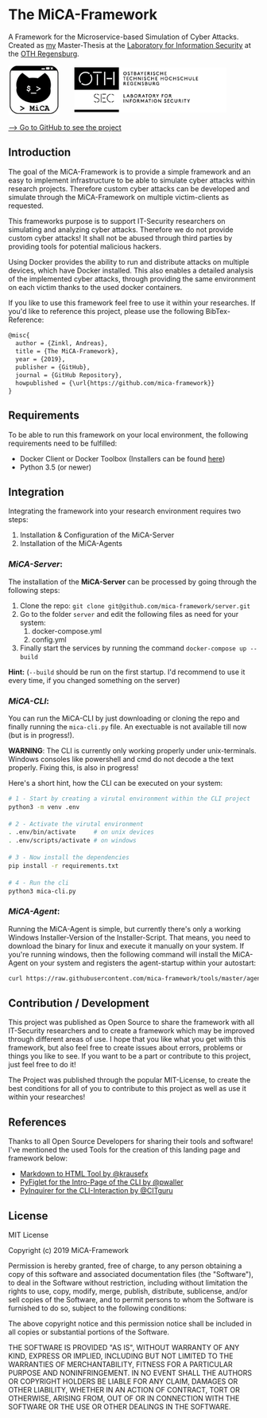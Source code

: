 # The MiCA-Framework
A Framework for the Microservice-based Simulation of Cyber Attacks. Created as [my](https://github.com/zinklandi) Master-Thesis at the [Laboratory for Information Security](https://seclab.othr.de) at the [OTH Regensburg](https://www.oth-regensburg.de).

<div stlye="width:100%;float:left;">
<img src="./images/MiCA_Logo.png" style="float: left; height: 100px; margin-right: 20px; z-index: 1;" /> 
<img src="./images/OTH_Logo_SEC.png" style="margin: 5px 10px; height: 90px;" />
</div>

<a href="https://github.com/mica-framework">--> Go to GitHub to see the project</a>

## Introduction
The goal of the MiCA-Framework is to provide a simple framework and an easy to implement infrastructure to be able to simulate cyber attacks within research projects. Therefore custom cyber attacks can be developed and simulate through the MiCA-Framework on multiple victim-clients as requested.

This frameworks purpose is to support IT-Security researchers on simulating and analyzing cyber attacks. Therefore we do not provide custom cyber attacks! It shall not be abused through third parties by providing tools for potential malicious hackers.

Using Docker provides the ability to run and distribute attacks on multiple devices, which have Docker installed. This also enables a detailed analysis of the implemented cyber attacks, through providing the same environment on each victim thanks to the used docker containers.

If you like to use this framework feel free to use it within your researches. If you'd like to reference this project, please use the following BibTex-Reference:
```
@misc{
  author = {Zinkl, Andreas},
  title = {The MiCA-Framework},
  year = {2019},
  publisher = {GitHub},
  journal = {GitHub Repository},
  howpublished = {\url{https://github.com/mica-framework}}
}
```

## Requirements
To be able to run this framework on your local environment, the following requirements need to be fulfilled:
- Docker Client or Docker Toolbox (Installers can be found <a href="https://docs.docker.com/install/">here</a>)
- Python 3.5 (or newer)

## Integration
Integrating the framework into your research environment requires two steps:
1. Installation & Configuration of the MiCA-Server
2. Installation of the MiCA-Agents

### ***MiCA-Server***:
The installation of the **MiCA-Server** can be processed by going through the following steps:
1. Clone the repo: `git clone git@github.com/mica-framework/server.git`
1. Go to the folder `server` and edit the following files as need for your system:
    1. docker-compose.yml
    1. config.yml
1. Finally start the services by running the command `docker-compose up --build`

**Hint:** (`--build` should be run on the first startup. I'd recommend to use it every time, if
you changed something on the server)

### ***MiCA-CLI***:
You can run the MiCA-CLI by just downloading or cloning the repo and finally running the `mica-cli.py` file. An exectuable is not available till now (but is in progress!).

**WARNING**: The CLI is currently only working properly under unix-terminals. Windows consoles like powershell and cmd do not decode a the text properly. Fixing this, is also in progress!

Here's a short hint, how the CLI can be executed on your system:
```bash
# 1 - Start by creating a virutal environment within the CLI project
python3 -m venv .env

# 2 - Activate the virutal environment
. .env/bin/activate     # on unix devices
. .env/scripts/activate # on windows

# 3 - Now install the dependencies
pip install -r requirements.txt

# 4 - Run the cli
python3 mica-cli.py
```

### ***MiCA-Agent***:
Running the MiCA-Agent is simple, but currently there's only a working Windows Installer-Version of the Installer-Script. That means, you need to download the binary for linux and execute it manually on your system.
If you're running windows, then the following command will install the MiCA-Agent on your system and registers the agent-startup within your autostart:

```bash
curl https://raw.githubusercontent.com/mica-framework/tools/master/agent-installation/install_mica_agent.sh --output install.sh && ./install.sh && rm ./install.sh
```

## Contribution / Development
This project was published as Open Source to share the framework with all IT-Security researchers and to create a framework which may be improved through different areas of use. I hope that you like what you get with this framework, but also feel free to create issues about errors, problems or things you like to see.
If you want to be a part or contribute to this project, just feel free to do it!

The Project was published through the popular MIT-License, to create the best conditions for all of you to contribute to this project as well as use it within your researches!

## References
Thanks to all Open Source Developers for sharing their tools and software! I've
mentioned the used Tools for the creation of this landing page and framework below:
- <a href="https://github.com/KrauseFx/markdown-to-html-github-style">Markdown to HTML Tool by @krausefx</a>
- <a href="https://github.com/pwaller/pyfiglet">PyFiglet for the Intro-Page of the CLI by @pwaller</a>
- <a href="https://github.com/CITGuru/PyInquirer">PyInquirer for the CLI-Interaction by @CITguru</a>

## License

MIT License

Copyright (c) 2019 MiCA-Framework

Permission is hereby granted, free of charge, to any person obtaining a copy
of this software and associated documentation files (the "Software"), to deal
in the Software without restriction, including without limitation the rights
to use, copy, modify, merge, publish, distribute, sublicense, and/or sell
copies of the Software, and to permit persons to whom the Software is
furnished to do so, subject to the following conditions:

The above copyright notice and this permission notice shall be included in all
copies or substantial portions of the Software.

THE SOFTWARE IS PROVIDED "AS IS", WITHOUT WARRANTY OF ANY KIND, EXPRESS OR
IMPLIED, INCLUDING BUT NOT LIMITED TO THE WARRANTIES OF MERCHANTABILITY,
FITNESS FOR A PARTICULAR PURPOSE AND NONINFRINGEMENT. IN NO EVENT SHALL THE
AUTHORS OR COPYRIGHT HOLDERS BE LIABLE FOR ANY CLAIM, DAMAGES OR OTHER
LIABILITY, WHETHER IN AN ACTION OF CONTRACT, TORT OR OTHERWISE, ARISING FROM,
OUT OF OR IN CONNECTION WITH THE SOFTWARE OR THE USE OR OTHER DEALINGS IN THE
SOFTWARE.